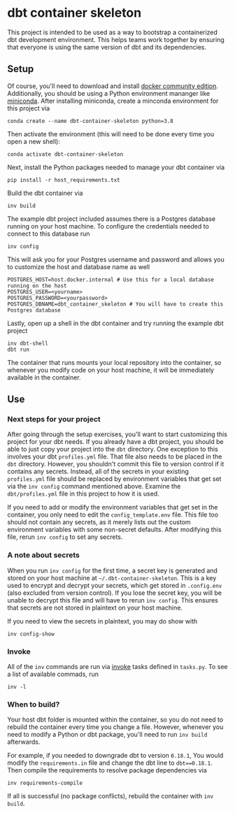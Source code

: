 # dbt container skeleton

This project is intended to be used as a way to bootstrap a
containerized dbt development environment.  This helps teams work
together by ensuring that everyone is using the same version of dbt
and its dependencies.


## Setup

Of course, you'll need to download and install [docker community
edition](https://www.docker.com/).  Additionally, you should be using
a Python environment mananger like
[miniconda](https://conda.io/miniconda.html).  After installing miniconda,
create a minconda environment for this project via

    conda create --name dbt-container-skeleton python=3.8

Then activate the environment (this will need to be done every time you open a new shell):

    conda activate dbt-container-skeleton

Next, install the Python packages needed to manage your dbt container via

    pip install -r host_requirements.txt

Build the dbt container via

    inv build

The example dbt project included assumes there is a Postgres database running on your
host machine.  To configure the credentials needed to connect to this database run

    inv config

This will ask you for your Postgres username and password and allows you to customize
the host and database name as well

    POSTGRES_HOST=host.docker.internal # Use this for a local database running on the host
    POSTGRES_USER=<yourname>
    POSTGRES_PASSWORD=<yourpassword>
    POSTGRES_DBNAME=dbt_container_skeleton # You will have to create this Postgres database

Lastly, open up a shell in the dbt container and try running the example dbt project

    inv dbt-shell
    dbt run

The container that runs mounts your local repository into the
container, so whenever you modify code on your host machine, it will
be immediately available in the container.

## Use

### Next steps for your project

After going through the setup exercises, you'll want to start
customizing this project for your dbt needs.  If you already have a
dbt project, you should be able to just copy your project into the
`dbt` directory.  One exception to this involves your dbt
`profiles.yml` file.  That file also needs to be placed in the `dbt`
directory.  However, you shouldn't commit this file to version control
if it contains any secrets.  Instead, all of the secrets in your
existing `profiles.yml` file should be replaced by environment
variables that get set via the `inv config` command mentioned above.
Examine the `dbt/profiles.yml` file in this project to how it is used.

If you need to add or modify the environment variables that get set in
the container, you only need to edit the `config_template.env` file.
This file too should not contain any secrets, as it merely lists out
the custom environment variables with some non-secret defaults. After
modifying this file, rerun `inv config` to set any secrets.

### A note about secrets

When you run `inv config` for the first time, a secret key is
generated and stored on your host machine at
`~/.dbt-container-skeleton`.  This is a key used to encrypt and
decrypt your secrets, which get stored in `.config.env` (also excluded
from version control).  If you lose the secret key, you will be unable
to decrypt this file and will have to rerun `inv config`.  This
ensures that secrets are not stored in plaintext on your host machine.

If you need to view the secrets in plaintext, you may do show with

    inv config-show


### Invoke

All of the `inv` commands are run via
[invoke](http://www.pyinvoke.org/) tasks defined in `tasks.py`.  To
see a list of available commads, run

    inv -l


### When to build?

Your host dbt folder is mounted within the container, so you do not
need to rebuild the container every time you change a file.  However,
whenever you need to modify a Python or dbt package, you'll need to run
`inv build` afterwards.

For example, if you needed to downgrade dbt to version `0.18.1`, You would
modify the `requirements.in` file and change the dbt line to `dbt==0.18.1`.  Then
compile the requirements to resolve package dependencies via

    inv requirements-compile

If all is successful (no package conflicts), rebuild the container with `inv build`.
